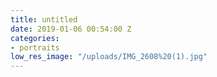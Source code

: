 ```yaml
---
title: untitled
date: 2019-01-06 00:54:00 Z
categories:
- portraits
low_res_image: "/uploads/IMG_2608%20(1).jpg"
---
```


